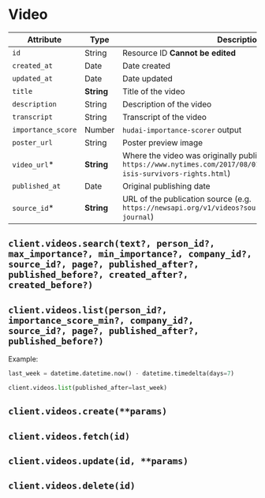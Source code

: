 # Video

| Attribute | Type | Description |
| --------- | ---- | ----------- |
| `id`               | String         | Resource ID **Cannot be edited** |
| `created_at`       | Date           | Date created |
| `updated_at`       | Date           | Date updated |
| `title`            | **String**     | Title of the video |
| `description`      | String         | Description of the video |
| `transcript`       | String         | Transcript of the video |
| `importance_score` | Number         | `hudai-importance-scorer` output |
| `poster_url`       | String         | Poster preview image   |
| `video_url`*       | **String**     | Where the video was originally published (e.g. `https://www.nytimes.com/2017/08/01/world/middleeast/mosul-isis-survivors-rights.html`) |
| `published_at`     | Date           | Original publishing date |
| `source_id`*       | **String**     | URL of the publication source (e.g. `https://newsapi.org/v1/videos?source=the-wall-street-journal`) |

## `client.videos.search(text?, person_id?, max_importance?, min_importance?, company_id?, source_id?, page?, published_after?, published_before?, created_after?, created_before?)`

## `client.videos.list(person_id?, importance_score_min?, company_id?, source_id?, page?, published_after?, published_before?)`

Example:

```python
last_week = datetime.datetime.now() - datetime.timedelta(days=7)

client.videos.list(published_after=last_week)
```

## `client.videos.create(**params)`

## `client.videos.fetch(id)`

## `client.videos.update(id, **params)`

## `client.videos.delete(id)`
